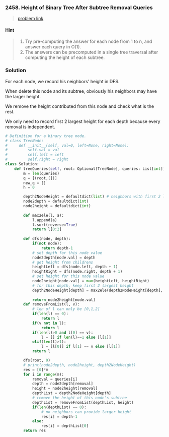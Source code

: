 ### 2458. Height of Binary Tree After Subtree Removal Queries
> [problem link](https://leetcode.com/problems/height-of-binary-tree-after-subtree-removal-queries/)

#### Hint
> 1. Try pre-computing the answer for each node from 1 to n, and answer each query in O(1).
> 2. The answers can be precomputed in a single tree traversal after computing the height of each subtree.
### Solution

For each node, we record his neighbors' height in DFS. 

When delete this node and its subtree, obviously his neighbors may have the larger height.

We remove the height contributed from this node and check what is the rest.

We only need to record first 2 largest height for each depth because every removal is independent.

```python
# Definition for a binary tree node.
# class TreeNode:
#     def __init__(self, val=0, left=None, right=None):
#         self.val = val
#         self.left = left
#         self.right = right
class Solution:
    def treeQueries(self, root: Optional[TreeNode], queries: List[int]) -> List[int]:
        m = len(queries)
        q = [(root,[])]
        new_q = []
        h = 0

        depth2NodeHeight = defaultdict(list) # neighbors with first 2 largest height in this depth
        node2depth = defaultdict(int)
        node2height = defaultdict(int)
        
        def max2ele(l, a):
            l.append(a)
            l.sort(reverse=True)
            return l[0:2]
        
        def dfs(node, depth):
            if(not node):
                return depth-1
            # set depth for this node value
            node2depth[node.val] = depth
            # get height from childrens
            heightLeft = dfs(node.left, depth + 1)
            heightRight = dfs(node.right, depth + 1)
            # set height for this node value
            node2height[node.val] = max(heightLeft, heightRight)
            # for this depth, keep first 2 largest height
            depth2NodeHeight[depth] = max2ele(depth2NodeHeight[depth], node2height[node.val])
            
            return node2height[node.val]
        def removeFromList(l, v):
            # len of l can only be [0,1,2]
            if(len(l) == 0):
                return l
            if(v not in l):
                return l
            if(len(l)>0 and l[0] == v):
                l = [] if len(l)==1 else [l[1]]
            elif(len(l)>1):
                l = [l[0]] if l[1] == v else [l[1]]
            return l

        dfs(root, 0)
        # print(node2depth, node2height, depth2NodeHeight)
        res = [0]*m  
        for i in range(m):
            removal = queries[i]
            depth = node2depth[removal]
            height = node2height[removal]
            depthList = depth2NodeHeight[depth]
            # remove the height of this node's subtree
            depthList = removeFromList(depthList, height)
            if(len(depthList) == 0):
                # no neighbors can provide larger height
                res[i] = depth-1
            else:
                res[i] = depthList[0]
        return res
```